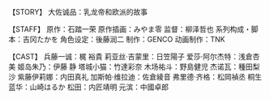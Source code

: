 【STORY】
大佐诚品：乳龙帝和欧派的故事

【STAFF】
原作：石踏一荣
原作插画：みやま零
监督：柳泽哲也
系列构成・脚本：吉冈たかを
角色设定：後藤润二
制作：GENCO
动画制作：TNK

【CAST】
兵藤一诚：梶 裕貴
莉亚丝·吉蒙里：日笠陽子
爱莎·阿尔杰特：浅倉杏美
姬岛朱乃：伊藤 静
塔城小猫：竹達彩奈
木场祐斗：野島健児
杰诺瓦：種田梨沙
紫藤伊莉娜：内田真礼
加斯帕·维拉迪：佐倉綾音
弗里德·齐格：松岡禎丞
桐生蓝华：山崎はるか
松田：内匠靖明
元滨：中國卓郎
